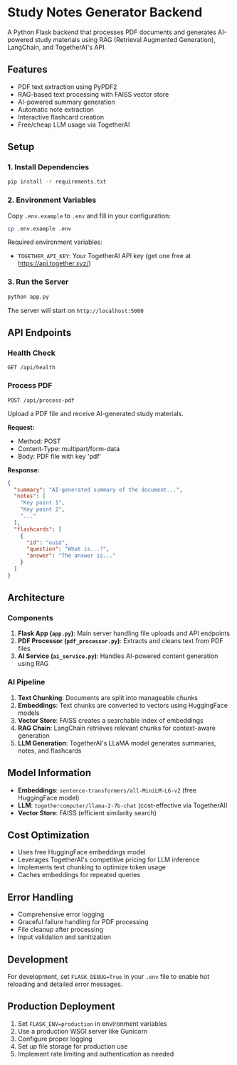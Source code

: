 # Study Notes Generator Backend

A Python Flask backend that processes PDF documents and generates AI-powered study materials using RAG (Retrieval Augmented Generation), LangChain, and TogetherAI's API.

## Features

- PDF text extraction using PyPDF2
- RAG-based text processing with FAISS vector store
- AI-powered summary generation
- Automatic note extraction
- Interactive flashcard creation
- Free/cheap LLM usage via TogetherAI

## Setup

### 1. Install Dependencies

```bash
pip install -r requirements.txt
```

### 2. Environment Variables

Copy `.env.example` to `.env` and fill in your configuration:

```bash
cp .env.example .env
```

Required environment variables:
- `TOGETHER_API_KEY`: Your TogetherAI API key (get one free at https://api.together.xyz/)

### 3. Run the Server

```bash
python app.py
```

The server will start on `http://localhost:5000`

## API Endpoints

### Health Check
```
GET /api/health
```

### Process PDF
```
POST /api/process-pdf
```

Upload a PDF file and receive AI-generated study materials.

**Request:**
- Method: POST
- Content-Type: multipart/form-data
- Body: PDF file with key 'pdf'

**Response:**
```json
{
  "summary": "AI-generated summary of the document...",
  "notes": [
    "Key point 1",
    "Key point 2",
    "..."
  ],
  "flashcards": [
    {
      "id": "uuid",
      "question": "What is...?",
      "answer": "The answer is..."
    }
  ]
}
```

## Architecture

### Components

1. **Flask App (`app.py`)**: Main server handling file uploads and API endpoints
2. **PDF Processor (`pdf_processor.py`)**: Extracts and cleans text from PDF files
3. **AI Service (`ai_service.py`)**: Handles AI-powered content generation using RAG

### AI Pipeline

1. **Text Chunking**: Documents are split into manageable chunks
2. **Embeddings**: Text chunks are converted to vectors using HuggingFace models
3. **Vector Store**: FAISS creates a searchable index of embeddings
4. **RAG Chain**: LangChain retrieves relevant chunks for context-aware generation
5. **LLM Generation**: TogetherAI's LLaMA model generates summaries, notes, and flashcards

## Model Information

- **Embeddings**: `sentence-transformers/all-MiniLM-L6-v2` (free HuggingFace model)
- **LLM**: `togethercomputer/llama-2-7b-chat` (cost-effective via TogetherAI)
- **Vector Store**: FAISS (efficient similarity search)

## Cost Optimization

- Uses free HuggingFace embeddings model
- Leverages TogetherAI's competitive pricing for LLM inference
- Implements text chunking to optimize token usage
- Caches embeddings for repeated queries

## Error Handling

- Comprehensive error logging
- Graceful failure handling for PDF processing
- File cleanup after processing
- Input validation and sanitization

## Development

For development, set `FLASK_DEBUG=True` in your `.env` file to enable hot reloading and detailed error messages.

## Production Deployment

1. Set `FLASK_ENV=production` in environment variables
2. Use a production WSGI server like Gunicorn
3. Configure proper logging
4. Set up file storage for production use
5. Implement rate limiting and authentication as needed